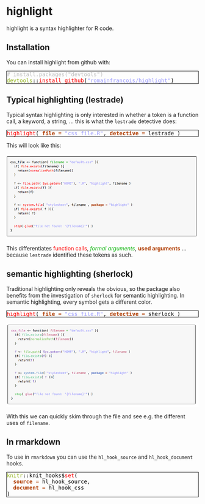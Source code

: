 
<style type="text/css">.rcode{
  padding: 5px ;
}

.number{
    color: rgb(21,20,181) ;
}

.functioncall{
    color: red ;
}

.string{
    color: rgb(153,153,255) ;
}

.keyword{
    color: black;
}

.special{
    color: black;
}

.symbol_argument{
    color: rgb( 177,63,5) ;
    font-weight: bold ;
}

.argument{
    color: rgb( 177,63,5) ;
}

.comment{
    color: rgb( 190, 190, 190) ;
}

.roxygencomment{
    color: rgb(0,151,255);
}

.symbol_formalargs{
    color: rgb(18,182,18);
    font-style: italic;
}

.eqformalargs{
    color: rgb(18,182,18);
}

.assignement{
    color: rgb(55,55,98);
}

.package{
    color: rgb(150,182,37);
}

.slot{
    font-style:italic;
}

.symbol{
    color: black ;
}

.prompt{
    color: black ;
}

.line{
    color: gray ;   
}
</style>
<style type="text/css">
pre {
  border: 1px solid black ;
}
</style>
highlight
=========

highlight is a syntax highlighter for R code.

Installation
------------

You can install highlight from github with:

<pre><span class='comment'># install.packages("devtools")</span>
<span class='package'>devtools</span><span class='keyword'>::</span><span class='functioncall'>install_github</span><span class='keyword'>(</span><span class='string'>"romainfrancois/highlight"</span><span class='keyword'>)</span></pre>
Typical highlighting (lestrade)
-------------------------------

Typical syntax highlighting is only interested in whether a token is a function call, a keyword, a string, ... this is what the `lestrade` detective does:

<pre><span class='functioncall'>highlight</span><span class='keyword'>(</span> <span class='symbol_argument'>file</span> <span class='argument'>=</span> <span class='string'>"css_file.R"</span><span class='keyword'>,</span> <span class='symbol_argument'>detective</span> <span class='argument'>=</span> <span class='symbol'>lestrade</span> <span class='keyword'>)</span></pre>
This will look like this:

![](img/lestrade.png)

This differentiates <span class="functioncall">function calls</span>, <span class="symbol_formalargs">formal arguments</span>, <span class="symbol_argument">used arguments</span> ... because `lestrade` identified these tokens as such.

semantic highlighting (sherlock)
--------------------------------

Traditional highlighting only reveals the obvious, so the package also benefits from the investigation of `sherlock` for semantic highlighting. In semantic highlighting, every symbol gets a different color.

<pre><span class='functioncall'>highlight</span><span class='keyword'>(</span> <span class='symbol_argument'>file</span> <span class='argument'>=</span> <span class='string'>"css_file.R"</span><span class='keyword'>,</span> <span class='symbol_argument'>detective</span> <span class='argument'>=</span> <span class='symbol'>sherlock</span> <span class='keyword'>)</span></pre>
![](img/sherlock.png)

With this we can quickly skim through the file and see e.g. the different uses of `filename`.

In rmarkdown
------------

To use in `rmarkdown` you can use the `hl_hook_source` and `hl_hook_document` hooks.

<pre><span class='package'>knitr</span><span class='keyword'>::</span><span class='symbol'>knit_hooks</span><span class='keyword'>$</span><span class='functioncall'>set</span><span class='keyword'>(</span>
  <span class='symbol_argument'>source</span> <span class='argument'>=</span> <span class='symbol'>hl_hook_source</span><span class='keyword'>,</span>
  <span class='symbol_argument'>document</span> <span class='argument'>=</span> <span class='symbol'>hl_hook_css</span>
<span class='keyword'>)</span></pre>
